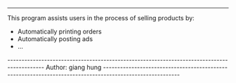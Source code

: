 -------------------------------------------------------------------------------------------------------------------------------------------------------------------------------------------------------------------------
This program assists users in the process of selling products by:
+ Automatically printing orders
+ Automatically posting ads
+ ...

------------------------------------------------------------------------------------------- Author: giang hung ---------------------------------------------------------------------------------------------------------
